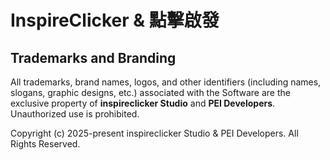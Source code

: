# InspireClicker & 點擊啟發

## Trademarks and Branding

All trademarks, brand names, logos, and other identifiers (including names, slogans, graphic designs, etc.) associated with the Software are the exclusive property of **inspireclicker Studio** and **PEI Developers**. Unauthorized use is prohibited.

Copyright (c) 2025-present inspireclicker Studio & PEI Developers. All Rights Reserved.
